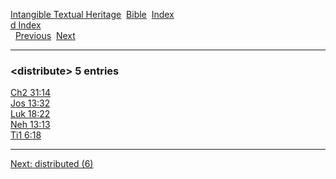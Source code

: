 [Intangible Textual Heritage](../../index)  [Bible](../index) 
[Index](index)   
[d Index](_d_)  
  [Previous](c03277)  [Next](c03279) 

------------------------------------------------------------------------

### &lt;distribute&gt; 5 entries

[Ch2 31:14](../kjv/ch2031.htm#014)  
[Jos 13:32](../kjv/jos013.htm#032)  
[Luk 18:22](../kjv/luk018.htm#022)  
[Neh 13:13](../kjv/neh013.htm#013)  
[Ti1 6:18](../kjv/ti1006.htm#018)  

------------------------------------------------------------------------

[Next: distributed (6)](c03279)
